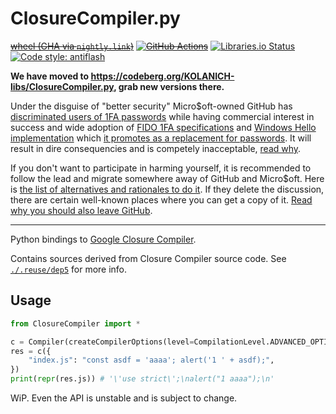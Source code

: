 ClosureCompiler.py
==================
~~[wheel (GHA via `nightly.link`)](https://nightly.link/KOLANICH-libs/ClosureCompiler.py/workflows/CI/master/ClosureCompiler-0.CI-py3-none-any.whl)~~
~~[![GitHub Actions](https://github.com/KOLANICH-libs/ClosureCompiler.py/workflows/CI/badge.svg)](https://github.com/KOLANICH-libs/ClosureCompiler.py/actions/)~~
[![Libraries.io Status](https://img.shields.io/librariesio/github/KOLANICH-libs/ClosureCompiler.py.svg)](https://libraries.io/github/KOLANICH-libs/ClosureCompiler.py)
[![Code style: antiflash](https://img.shields.io/badge/code%20style-antiflash-FFF.svg)](https://codeberg.org/KOLANICH-tools/antiflash.py)

**We have moved to https://codeberg.org/KOLANICH-libs/ClosureCompiler.py, grab new versions there.**

Under the disguise of "better security" Micro$oft-owned GitHub has [discriminated users of 1FA passwords](https://github.blog/2023-03-09-raising-the-bar-for-software-security-github-2fa-begins-march-13/) while having commercial interest in success and wide adoption of [FIDO 1FA specifications](https://fidoalliance.org/specifications/download/) and [Windows Hello implementation](https://support.microsoft.com/en-us/windows/passkeys-in-windows-301c8944-5ea2-452b-9886-97e4d2ef4422) which [it promotes as a replacement for passwords](https://github.blog/2023-07-12-introducing-passwordless-authentication-on-github-com/). It will result in dire consequencies and is competely inacceptable, [read why](https://codeberg.org/KOLANICH/Fuck-GuanTEEnomo).

If you don't want to participate in harming yourself, it is recommended to follow the lead and migrate somewhere away of GitHub and Micro$oft. Here is [the list of alternatives and rationales to do it](https://github.com/orgs/community/discussions/49869). If they delete the discussion, there are certain well-known places where you can get a copy of it. [Read why you should also leave GitHub](https://codeberg.org/KOLANICH/Fuck-GuanTEEnomo).

---

Python bindings to [Google Closure Compiler](https://github.com/google/closure-compiler).

Contains sources derived from Closure Compiler source code. See [`./.reuse/dep5`](./.reuse/dep5) for more info.

## Usage

```python
from ClosureCompiler import *

c = Compiler(createCompilerOptions(level=CompilationLevel.ADVANCED_OPTIMIZATIONS))
res = c({
	"index.js": "const asdf = 'aaaa'; alert('1 ' + asdf);",
})
print(repr(res.js)) # '\'use strict\';\nalert("1 aaaa");\n'
```

WiP. Even the API is unstable and is subject to change.

